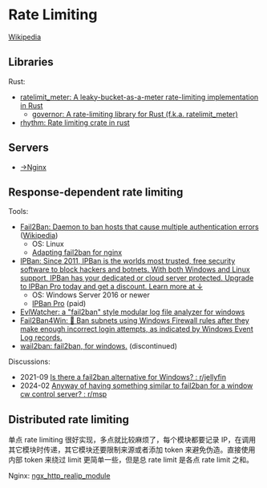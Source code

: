 # Rate Limiting
[Wikipedia](https://en.wikipedia.org/wiki/Rate_limiting)

## Libraries
Rust:
- [ratelimit\_meter: A leaky-bucket-as-a-meter rate-limiting implementation in Rust](https://github.com/antifuchs/ratelimit_meter)
  - [governor: A rate-limiting library for Rust (f.k.a. ratelimit\_meter)](https://github.com/boinkor-net/governor)
- [rhythm: Rate limiting crate in rust](https://github.com/edmundselliot/rhythm)

## Servers
- [→Nginx](../Application/HTTP/Servers/Nginx/README.md#rate-limiting)

## Response-dependent rate limiting
Tools:
- [Fail2Ban: Daemon to ban hosts that cause multiple authentication errors](https://github.com/fail2ban/fail2ban) ([Wikipedia](https://en.wikipedia.org/wiki/Fail2ban))
  - OS: Linux
  - [Adapting fail2ban for nginx](https://forum.nginx.org/read.php?11,223078,247238)
- [IPBan: Since 2011, IPBan is the worlds most trusted, free security software to block hackers and botnets. With both Windows and Linux support, IPBan has your dedicated or cloud server protected. Upgrade to IPBan Pro today and get a discount. Learn more at ↓](https://github.com/digitalruby/ipban)
  - OS: Windows Server 2016 or newer
  - [IPBan Pro](https://ipban.com/) (paid)
- [EvlWatcher: a "fail2ban" style modular log file analyzer for windows](https://github.com/devnulli/EvlWatcher)
- [Fail2Ban4Win: 🧱 Ban subnets using Windows Firewall rules after they make enough incorrect login attempts, as indicated by Windows Event Log records.](https://github.com/Aldaviva/Fail2Ban4Win)
- [wail2ban: fail2ban, for windows.](https://github.com/glasnt/wail2ban) (discontinued)

Discussions:
- 2021-09 [Is there a fail2ban alternative for Windows? : r/jellyfin](https://www.reddit.com/r/jellyfin/comments/plfjc9/is_there_a_fail2ban_alternative_for_windows/)
- 2024-02 [Anyway of having something similar to fail2ban for a window cw control server? : r/msp](https://www.reddit.com/r/msp/comments/1azvdqu/anyway_of_having_something_similar_to_fail2ban/)

## Distributed rate limiting
单点 rate limiting 很好实现，多点就比较麻烦了，每个模块都要记录 IP，在调用其它模块时传递，其它模块还要限制来源或者添加 token 来避免伪造。直接使用内部 token 来绕过 limit 更简单一些，但是总 rate limit 是各点 rate limit 之和。

Nginx: [ngx_http_realip_module](../Application/HTTP/Servers/Nginx/README.md#ngx_http_realip_module)